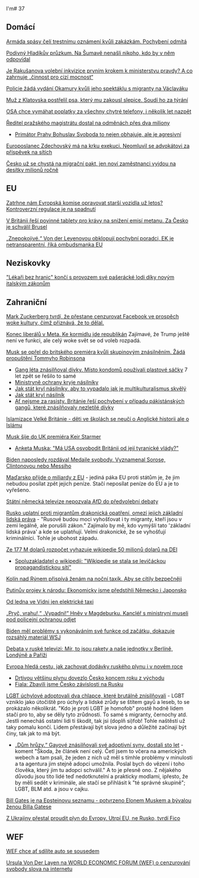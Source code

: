I'm# 37

## Domácí

[Armáda spásy čelí trestnímu oznámení kvůli zakázkám. Pochybení odmítá](https://www.seznamzpravy.cz/clanek/domaci-zivot-v-cesku-armada-spasy-celi-trestnimu-oznameni-267488)

[Podivný Hladíkův průzkum. Na Šumavě nenašli nikoho, kdo by v něm odpovídal](https://www.idnes.cz/zpravy/domaci/hladik-sumava-narodni-park-krivoklatsko-pruzkum.A250105_184318_domaci_kori?zdroj=otvirak)

[Je Rakušanova volební inkvizice prvním krokem k ministerstvu pravdy? A co zahrnuje „činnost pro cizí mocnost“](https://www.lidovky.cz/nazory/zakon-o-volebnich-kampanich-rakusan-snemovna-prvni-cteni.A250103_221720_ln_nazory_lsva)

[Policie žádá vydání Okamury kvůli jeho spektáklu s migranty na Václaváku](https://www.novinky.cz/clanek/domaci-policie-pozadala-snemovnu-o-vydani-tomia-okamury-40503426)

[Muž z Klatovska postřelil psa, který mu zakousl slepice. Soudí ho za týrání ](https://www.novinky.cz/clanek/krimi-muz-z-klatovska-postrelil-psa-ktery-mu-zakousl-slepice-soudi-ho-za-tyrani-40502919)

[OSA chce vymáhat poplatky za všechny chytré telefony, i několik let nazpět](https://www.novinky.cz/clanek/ekonomika-osa-chce-vymahat-poplatky-za-vsechny-chytre-telefony-i-nekolik-let-nazpet-40501486)

[Ředitel pražského magistrátu dostal na odměnách přes dva miliony](https://www.seznamzpravy.cz/clanek/domaci-kauzy-reditel-prazskeho-magistratu-dostal-na-odmenach-pres-dva-miliony-266676#dop_ab_variant=0&dop_source_zone_name=zpravy.sznhp.box&source=hp&seq_no=1&utm_campaign=&utm_medium=z-boxiku&utm_source=www.seznam.cz)
  *  [Primátor Prahy Bohuslav Svoboda to nejen obhajuje, ale je agresivní](https://x.com/jancizinsky/status/1869652835178299662)

[Europoslanec Zdechovský má na krku exekuci. Neomluvil se advokátovi za příspěvek na sítích](https://www.novinky.cz/clanek/domaci-europoslanec-zdechovsky-ma-na-krku-exekuci-neomluvil-se-advokatovi-za-prispevek-na-sitich-40503280)

[Česko už se chystá na migrační pakt, jen noví zaměstnanci vyjdou na desítky milionů ročně](https://www.novinky.cz/clanek/domaci-cesko-uz-se-chysta-na-migracni-pakt-jen-novi-zamestnanci-vyjdou-na-desitky-milionu-rocne-40503088)

## EU

[Zatrhne nám Evropská komise opravovat starší vozidla už letos? Kontroverzní regulace je na spadnutí](https://www.chip.cz/zatrhne-nam-evropska-komise-opravovat-starsi-vozidla-uz-letos-kontroverzni-regulace-je-na-spadnuti)

[V Británii řeší povinné tablety pro krávy na snížení emisí metanu. Za Česko je schválil Brusel](https://www.echo24.cz/a/HT8q3/zpravy-bovaer-snizovani-emisi-metan-kravy-krmiva-velka-britanie-rakovina-neplodnost-brusel-farmari)

[„Znepokojivé.“ Von der Leyenovou obklopují pochybní poradci, EK je netransparentní, říká ombudsmanka EU](https://www.echo24.cz/a/HT6tn/zpravy-zahranici-evropska-komise-je-netransparentni-von-der-leyen-pochybni-poradci?utm_source=www.seznam.cz&utm_medium=sekce-z-internetu)

## Neziskovky

["Lékaři bez hranic" končí s provozem své pašerácké lodi díky novým italským zákonům](https://www.lekari-bez-hranic.cz/aktuality/prozatim-ukoncujeme-provoz-zachranne-lodi-geo-barents#:~:text=L%C3%A9ka%C5%99i%20bez%20hranic%20s%20okam%C5%BEitou,italsk%C3%BDm%20z%C3%A1kon%C5%AFm%20a%20politick%C3%A9mu%20klimatu.)

## Zahraniční

[Mark Zuckerberg tvrdí, že přestane cenzurovat Facebook ve prospěch woke kultury, čímž přiznává, že to dělal.](https://www.youtube.com/watch?v=gSHpYHncNxw)

[Konec liberálů v Meta. Ke kormidlu jde republikán](https://www.novinky.cz/clanek/zahranicni-amerika-konec-liberalu-v-meta-ke-kormidlu-jde-republikan-40503106) Zajímavé, že Trump ještě není ve funkci, ale celý woke svět se od voleb rozpadá.

[Musk se opřel do britského premiéra kvůli skupinovým znásilněním. Žádá propuštění Tommyho Robinsona](https://www.echo24.cz/a/HMmuJ/zpravy-svet-velka-britanie-elon-musk-kritika-znasilneni)
 * [Gang léta znásilňoval dívky. Místo kondomů používali plastové sáčky](https://tn.nova.cz/zpravodajstvi/clanek/379222-gang-leta-znasilnoval-divky-misto-kondomu-pouzivali-plastove-sacky) 7 let zpět se řešilo to samé
 * [Ministryně ochrany kryje násilníky](https://x.com/Lord_Talbot64/status/1874716951907578352)
 * [Jak stát kryl násilníky, aby to vypadalo jak je multikulturalismus skvělý](https://x.com/Telegraph/status/1875452454520668385)
 * [Jak stát kryl násilník](https://x.com/dux_severan/status/1875820910051013046)
 * [Ať nejsme za rasisty. Británie řeší pochybení v případu pákistánských gangů, které znásilňovaly nezletilé dívky](https://www.novinky.cz/clanek/zahranicni-evropa-at-nejsme-za-rasisty-britanie-resi-pochybeni-v-pripadu-pakistanskych-gangu-ktere-znasilnovaly-nezletile-divky-40503284)

[Islamizace Velké Británie - děti ve školách se neučí o Anglické historii ale o Islámu](https://x.com/RadioGenoa/status/1876648557102711028)

[Musk šije do UK premiéra Keir Starmer](https://x.com/elonmusk/status/1876147362131071014)
 * [Anketa Muska: "Má USA osvobodit Británii od její tyranické vlády?"](https://x.com/elonmusk/status/1876174862747930717)

[Biden naposledy rozdával Medaile svobody. Vyznamenal Sorose, Clintonovou nebo Messiho](https://www.novinky.cz/clanek/zahranicni-amerika-biden-naposledy-rozdaval-medaile-svobody-vyznamenal-sorose-clintonovou-nebo-messiho-40503131)

[Maďarsko přijde o miliardy z EU](https://www.novinky.cz/clanek/ekonomika-madarsko-prijde-o-miliardy-z-eu-recese-se-orbanovi-prohlubuje-40502697) - jediná páka EU proti státům je, že jim nebudou posílat zpět jejich peníze. Stačí neposílat peníze do EU a je to vyřešeno.

[Státní německá televize nepozvala AfD do předvolební debaty](https://x.com/visegrad24/status/1875356334276935737)

[Rusko uplatní proti migrantům drakonická opatření, omezí jejich základní lidská práva](https://www.novinky.cz/clanek/zahranicni-evropa-rusko-uplatni-proti-migrantum-drakonicka-opatreni-omezi-jejich-zakladni-lidska-prava-40502814) - "Rusové budou moci vyhošťovat i ty migranty, kteří jsou v zemi legálně, ale porušili zákon." Zajímalo by mě, kdo vymýšlí tato 'základní lidská práva' a kde se uplatňují. Velmi drakonické, že se vyhošťují kriminálníci. Tohle je ubohost západu.

[Ze 177 M dolarů rozpočet vyhazuje wikipedie 50 milionů dolarů na DEI](https://nypost.com/2024/12/25/business/elon-musk-urges-supporters-not-to-donate-to-wikipedia-over-dei/)
 * [Spoluzakladatel o wikipedii: "Wikipedie se stala se levičáckou propagandistickou sítí"](https://x.com/MarioNawfal/status/1873995029401763885)

[Kolín nad Rýnem přispívá ženám na noční taxík. Aby se cítily bezpečněji](https://www.seznamzpravy.cz/clanek/zahranicni-stredni-evropa-kolin-nad-rynem-prispiva-zenam-na-nocni-taxik-aby-se-citily-bezpecneji-266758)

[Putinův projev k národu: Ekonomicky jsme předstihli Německo i Japonsko](https://www.novinky.cz/clanek/zahranicni-evropa-ruska-ekonomika-je-v-poradku-uklidnuje-putin-obcany-40501750)

[Od ledna ve Vídni jen elektrické taxi](https://x.com/JanJana84/status/1869826542232318418)

[„Pryč, vrahu!,“ „Vypadni!“ Hněv v Magdeburku. Kancléř s ministryní museli pod policejní ochranou odjet](https://www.echo24.cz/a/H9bMy/zpravy-svet-hnev-magdeburk-vypiskali-kancler-scholz-policie)

[Biden měl problémy s vykonáváním své funkce od začátku, dokazuje rozsáhlý materiál WSJ](https://www.novinky.cz/clanek/zahranicni-biden-mel-problemy-s-vykonavanim-sve-funkce-od-zacatku-dokazuje-rozsahly-material-wsj-40502114)

[Debata v ruské televizi: Mír, to jsou rakety a naše jednotky v Berlíně, Londýně a Paříži](https://www.novinky.cz/clanek/valka-na-ukrajine-debata-v-ruske-televizi-mir-to-jsou-rakety-a-nase-jednotky-v-berline-londyne-a-parizi-40502167)

[Evropa hledá cestu, jak zachovat dodávky ruského plynu i v novém roce](https://www.novinky.cz/clanek/ekonomika-evropa-hleda-cestu-jak-zachovat-dodavky-ruskeho-plynu-i-v-novem-roce-40501937)
 * [Drtivou většinu plynu dovezlo Česko koncem roku z východu](https://www.idnes.cz/ekonomika/domaci/plyn-dovoz-vychod-rusko.A241230_111419_ekonomika_ven)
 * [Fiala: Zbavili jsme Česko závislosti na Rusku](https://www.facebook.com/petr.fiala1964/posts/posunuli-jsme-%C4%8Desko-sm%C4%9Brem-k-energetick%C3%A9-nez%C3%A1vislosti-rozhodli-jsme-o-v%C3%BDstavb%C4%9B-d/1122412945914774/)

[LGBT úchylové adoptovali dva chlapce, které brutálně znísilňovali](https://nypost.com/2024/12/23/us-news/georgia-couple-convicted-for-sickening-sexual-abuse-of-adopted-sons-get-100-years-in-jail-a-house-of-horrors/) - LGBT vzniklo jako útočiště pro úchyly a lidské zrůdy se štítem gayů a leseb, to se prokázalo několikrát. "Kdo je proti LGBT je homofob" prostě hodně lidem stačí pro to, aby se děly tyto zrůdnosti. To samé s migranty, černochy atd. Jestli nenecháš ostatní lidi ti škodit, tak jsi (doplň si)fob! Tohle naštěstí už taky pomalu končí. Lidem přestávají být slova jedno a důležité začínají být činy, tak jak to má být.
 * [„Dům hrůzy.“ Gayové znásilňovali své adoptivní syny, dostali sto let](https://www.idnes.cz/zpravy/zahranicni/zneuzivani-deti-adopce-homosexualni-par.A241225_074819_zahranicni_misl) - koment "Škoda, že článek není celý. Četl jsem to včera na amerických webech a tam psali, že jeden z nich už měl s tímhle problémy v minulosti a ta agentura jim stejně adopci umožnila. Poslal bych do vězení i toho člověka, který jim tu adopci schválil." A to je přesně ono. Z nějakého důvodu jsou tito lidé teď nedotknutelní a prakticky modlami, ipřesto, že by měli sedět v kriminále, ale stačí se přihlásit k "té správné skupině"; LGBT, BLM atd. a jsou v cajku.

[Bill Gates je na Epsteinovu seznamu - potvrzeno Elonem Muskem a bývalou ženou Billa Gatese](https://www.youtube.com/watch?v=6XqmRKf3cXE)

[Z Ukrajiny přestal proudit plyn do Evropy. Utrpí EU, ne Rusko, tvrdí Fico](https://www.idnes.cz/zpravy/zahranicni/ukrajina-plyn-ropovod-slovensko-gazprom-evropa.A250101_071918_domaci_dyn)

## WEF

[WEF chce ať sdílíte auto se sousedem](https://x.com/wideawake_media/status/1873717641984020769)

[Ursula Von Der Layen na WORLD ECONOMIC FORUM (WEF) o cenzurování svobody slova na internetu](https://x.com/wideawake_media/status/1873315682302996670)

